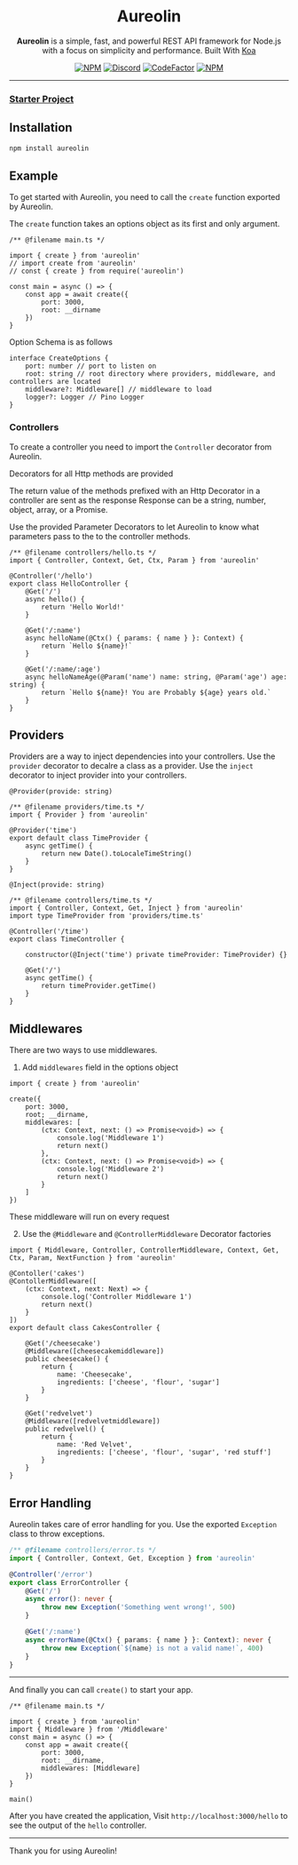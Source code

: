 <div align=center>

# Aureolin
**Aureolin** is a simple, fast, and powerful REST API framework for Node.js with a focus on simplicity and performance. Built With [Koa](https://github.com/koajs/koa)

[![NPM](https://img.shields.io/npm/l/aureolin?style=flat-square&label=License)](https://github.com/AlenSaito1/Aureolin/blob/master/LICENSE) [![Discord](https://img.shields.io/discord/898177582829285387?label=Discord&style=flat-square)](https://discord.gg/3Pg2Nw2vjn) [![CodeFactor](https://img.shields.io/codefactor/grade/github/alensaito1/aureolin?style=flat-square&label=Code%20Quality)](https://www.codefactor.io/repository/github/alensaito1/aureolin) [![NPM](https://img.shields.io/npm/dw/aureolin?style=flat-square&label=Downloads)](https://npmjs.com/package/aureolin)


</div>

----
### [Starter Project](https://github.com/AlenSaito1/Aureolin-starter)

## Installation

```sh
npm install aureolin
```

## Example

To get started with Aureolin, you need to call the `create` function exported by Aureolin.

The `create` function takes an options object as its first and only argument.


```TS
/** @filename main.ts */

import { create } from 'aureolin'
// import create from 'aureolin'
// const { create } from require('aureolin')

const main = async () => {
    const app = await create({
        port: 3000,
        root: __dirname
    })
}
```

Option Schema is as follows

```TS
interface CreateOptions {
    port: number // port to listen on
    root: string // root directory where providers, middleware, and controllers are located
    middleware?: Middleware[] // middleware to load
    logger?: Logger // Pino Logger
}
```
### Controllers

To create a controller you need to import the `Controller` decorator from Aureolin. 

Decorators for all Http methods are provided

The return value of the methods prefixed with an Http Decorator in a controller are sent as the response
Response can be a string, number, object, array, or a Promise.

Use the provided Parameter Decorators to let Aureolin to know what parameters pass to the to the controller methods.

```TS
/** @filename controllers/hello.ts */
import { Controller, Context, Get, Ctx, Param } from 'aureolin'

@Controller('/hello')
export class HelloController {
    @Get('/')
    async hello() {
        return 'Hello World!'
    }

    @Get('/:name')
    async helloName(@Ctx() { params: { name } }: Context) {
        return `Hello ${name}!`
    }

    @Get('/:name/:age')
    async helloNameAge(@Param('name') name: string, @Param('age') age: string) {
        return `Hello ${name}! You are Probably ${age} years old.`
    }    
}
```

## Providers

Providers are a way to inject dependencies into your controllers.
Use the `provider` decorator to decalre a class as a provider.
Use the `inject` decorator to inject provider into your controllers.

`@Provider(provide: string)`
```TS
/** @filename providers/time.ts */
import { Provider } from 'aureolin'

@Provider('time')
export default class TimeProvider {
    async getTime() {
        return new Date().toLocaleTimeString()
    }
}
```
`@Inject(provide: string)`
```TS
/** @filename controllers/time.ts */
import { Controller, Context, Get, Inject } from 'aureolin'
import type TimeProvider from 'providers/time.ts'

@Controller('/time')
export class TimeController {

    constructor(@Inject('time') private timeProvider: TimeProvider) {}

    @Get('/')
    async getTime() {
        return timeProvider.getTime()
    }
}
```

## Middlewares

There are two ways to use middlewares.

1. Add `middlewares` field in the options object 

```TS
import { create } from 'aureolin'

create({
    port: 3000,
    root; __dirname,
    middlewares: [
        (ctx: Context, next: () => Promise<void>) => {
            console.log('Middleware 1')
            return next()
        },
        (ctx: Context, next: () => Promise<void>) => {
            console.log('Middleware 2')
            return next()
        }
    ]
})
```
These middleware will run on every request 

2. Use the `@Middleware` and `@ControllerMiddleware` Decorator factories

```TS
import { Middleware, Controller, ControllerMiddleware, Context, Get, Ctx, Param, NextFunction } from 'aureolin'

@Contoller('cakes')
@ContollerMiddleware([
    (ctx: Context, next: Next) => {
        console.log('Controller Middleware 1')
        return next()
    }
])
export default class CakesController {

    @Get('/cheesecake')
    @Middleware([cheesecakemiddleware])
    public cheesecake() {
        return {
            name: 'Cheesecake',
            ingredients: ['cheese', 'flour', 'sugar']
        }
    }

    @Get('redvelvet')
    @Middleware([redvelvetmiddleware])
    public redvelvel() {
        return {
            name: 'Red Velvet',
            ingredients: ['cheese', 'flour', 'sugar', 'red stuff']
        }
    }
}
```

## Error Handling

Aureolin takes care of error handling for you.
Use the exported `Exception` class to throw exceptions.

```ts
/** @filename controllers/error.ts */
import { Controller, Context, Get, Exception } from 'aureolin'

@Controller('/error')
export class ErrorController {
    @Get('/')
    async error(): never {
        throw new Exception('Something went wrong!', 500)
    }

    @Get('/:name')
    async errorName(@Ctx() { params: { name } }: Context): never {
        throw new Exception(`${name} is not a valid name!`, 400)
    }
}
```
----

And finally you can call `create()` to start your app.

```TS
/** @filename main.ts */

import { create } from 'aureolin'
import { Middleware } from '/Middleware'
const main = async () => {
    const app = await create({
        port: 3000,
        root: __dirname,
        middlewares: [Middleware]
    })
}

main()
```

After you have created the application, Visit ```http://localhost:3000/hello``` to see the output of the `hello` controller.

---
Thank you for using Aureolin!















